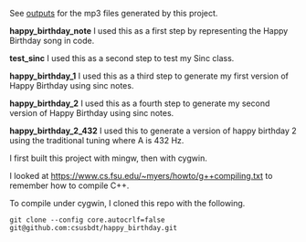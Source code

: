 See [outputs](https://csusbdt.github.io/happy_birthday/) for the mp3 files generated by this project.

__happy_birthday_note__ I used this as a first step by representing 
the Happy Birthday song in code.

__test_sinc__ I used this as a second step to test my Sinc class.

__happy_birthday_1__ I used this as a third step to generate 
my first version of Happy Birthday using sinc notes.

__happy_birthday_2__ I used this as a fourth step to generate 
my second version of Happy Birthday using sinc notes.

__happy_birthday_2_432__ I used this to generate a version of happy birthday 2 using the
traditional tuning where A is 432 Hz.

I first built this project with mingw, then with cygwin.

I looked at https://www.cs.fsu.edu/~myers/howto/g++compiling.txt
to remember how to compile C++.

To compile under cygwin, I cloned this repo with the following.

    git clone --config core.autocrlf=false git@github.com:csusbdt/happy_birthday.git

